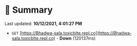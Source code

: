 # 📖 Summary
Last updated: **10/12/2021, 4:01:27 PM**

- `GET` [https://Bhadwa-sala.toxicblte.repl.co](https://Bhadwa-sala.toxicblte.repl.co) - **Down** (120137ms)

